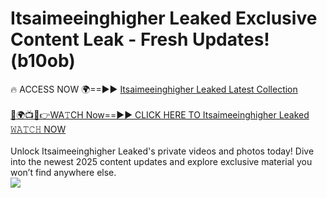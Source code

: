 # Itsaimeeinghigher Leaked Exclusive Content Leak - Fresh Updates! (b10ob)

🔥 ACCESS NOW 🌍==►► <a href="https://tinyurl.com/kvy9nzfs" rel="nofollow">Itsaimeeinghigher Leaked Latest Collection</a>
<br><br>
[🔴🌍📺📱👉WA𝚃CH Now==►► CLICK HERE TO Itsaimeeinghigher Leaked 𝚆𝙰𝚃𝙲𝙷 NOW](https://tinyurl.com/kvy9nzfs)
<br><br>
Unlock Itsaimeeinghigher Leaked's private videos and photos today! Dive into the newest 2025 content updates and explore exclusive material you won’t find anywhere else.
<br>
<a href="https://tinyurl.com/kvy9nzfs" rel="nofollow" data-target="animated-image.originalLink"><img src="https://camo.githubusercontent.com/8a4f000d20f83aca3bf7ec5f350d767afa0574a8a352519fd8cfa583a6f93a33/68747470733a2f2f692e696d6775722e636f6d2f644a486b345a712e676966" data-canonical-src="https://i.imgur.com/dJHk4Zq.gif" style="max-width: 100%; display: inline-block;" data-target="animated-image.originalImage"></a>
<br>
